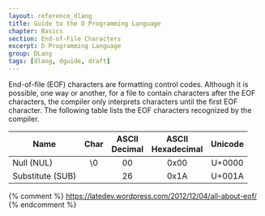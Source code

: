 ```yaml
---
layout: reference_dlang
title: Guide to the D Programming Language
chapter: Basics
section: End-of-File Characters
excerpt: D Programming Language
group: DLang
tags: [dlang, dguide, draft]
---
```


End-of-file (EOF) characters are formatting control codes.
Although it is possible, one way or another, for a file to contain characters after the EOF characters, the compiler only interprets characters until the first EOF character.
The following table lists the EOF characters recognized by the compiler.

| Name             | Char    | ASCII <br/> Decimal | ASCII <br/> Hexadecimal | Unicode         |
|------------------|:-------:|:-------------------:|:-----------------------:|:---------------:|
| Null (NUL)       | \\0     | 00                  | 0x00                    | U+0000          |
| Substitute (SUB) |         | 26                  | 0x1A                    | U+001A          |

{% comment %}
https://latedev.wordpress.com/2012/12/04/all-about-eof/
{% endcomment %}
